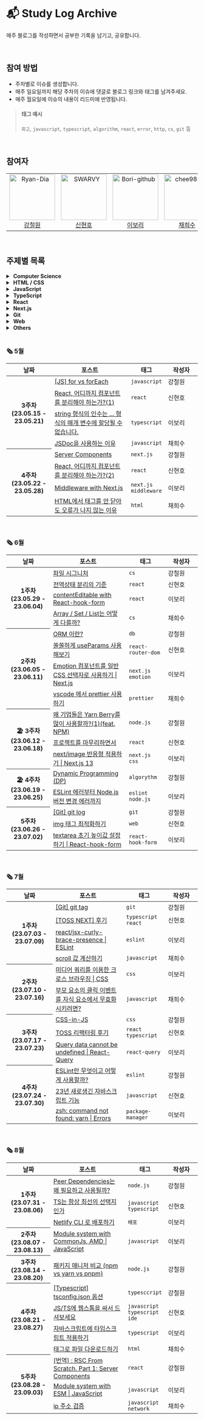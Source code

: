 # 📬 Study Log Archive

매주 블로그를 작성하면서 공부한 기록을 남기고, 공유합니다.

<br />

## 참여 방법
- 주차별로 이슈를 생성합니다.
- 매주 일요일까지 해당 주차의 이슈에 댓글로 블로그 링크와 태그를 남겨주세요.
- 매주 월요일에 이슈의 내용이 리드미에 반영됩니다.

> #### 태그 예시
> `회고`, `javascript`, `typescript`, `algorithm`, `react`, `error`, `http`, `cs`, `git` 등 

<br />

## 참여자
<table>
  <tr>
    <td align="center">
      <a href="https://github.com/Ryan-Dia">
        <img src="https://avatars1.githubusercontent.com/u/76567238" alt="Ryan-Dia" width="120" />
      </a>
      <br />
      <a href="https://github.com/Ryan-Dia">강철원</a>
    </td>
    <td align="center">
      <a href="https://github.com/SWARVY">
        <img src="https://avatars1.githubusercontent.com/u/53262430" alt="SWARVY" width="120" />
      </a>
      <br />
      <a href="https://github.com/SWARVY">신현호</a>
    </td>
    <td align="center">
      <a href="https://github.com/Bori-github">
        <img src="https://avatars.githubusercontent.com/u/85009583" alt="Bori-github" width="120" />
      </a>
      <br />
      <a href="https://github.com/Bori-github">이보리</a>
    </td>
    <td align="center">
      <a href="https://github.com/chee9835">
        <img src="https://avatars.githubusercontent.com/u/100351462" alt="chee9835" width="120" />
      </a>
      <br />
      <a href="https://github.com/chee9835">채희수</a>
    </td>
  </tr>
</table>

<br />

## 주제별 목록

<details>
  <summary><strong>&nbsp;Computer Science</strong></summary>
  <ul>
    <li><a href="https://html-jc.tistory.com/668">파일 시그니처
</a></li>
    <li><a href="https://velog.io/@chee9835/Array-Set-List%EB%8A%94-%EC%96%B4%EB%96%BB%EA%B2%8C-%EB%8B%A4%EB%A5%BC%EA%B9%8C">Array / Set / List는 어떻게 다를까?</a></li>
    <li><a href="https://html-jc.tistory.com/670">ORM 이란?</a></li>
    <li><a href="https://html-jc.tistory.com/684">Dynamic Programming (DP)</a></li>
  </ul>
</details>
<details>
  <summary><strong>&nbsp;HTML / CSS</strong></summary>
  <ul>
    <li><a href="https://velog.io/@chee9835/HTML%EC%97%90%EC%84%9C-%ED%83%9C%EA%B7%B8%EB%A5%BC-%EC%95%88-%EB%8B%AB%EC%95%84%EB%8F%84-%EC%98%A4%EB%A5%98%EA%B0%80-%EB%82%98%EC%A7%80-%EC%95%8A%EB%8A%94-%EC%9D%B4%EC%9C%A0">HTML에서 태그를 안 닫아도 오류가 나지 않는 이유</a></li>
    <li><a href="https://velog.io/@qhflrnfl4324/%EB%AF%B8%EB%94%94%EC%96%B4-%EC%BF%BC%EB%A6%AC%EB%A5%BC-%EC%9D%B4%EC%9A%A9%ED%95%9C-%ED%81%AC%EB%A1%9C%EC%8A%A4-%EB%B8%8C%EB%9D%BC%EC%9A%B0%EC%A7%95-CSS">미디어 쿼리를 이용한 크로스 브라우징 | CSS</a>
    </li>
    <li><a href="https://html-jc.tistory.com/696">CSS-in-JS</a></li>
    <li><a href="https://velog.io/@chee9835/a-%ED%83%9C%EA%B7%B8%EB%A1%9C-%ED%8C%8C%EC%9D%BC-%EB%8B%A4%EC%9A%B4%EB%A1%9C%EB%93%9C%ED%95%98%EA%B8%B0">태그로 파일 다운로드하기</a></li>
  </ul>
</details>
<details>
  <summary><strong>&nbsp;JavaScript</strong></summary>
  <ul>
    <li><a href="https://html-jc.tistory.com/648">[JS] for vs forEach</a></li>
    <li><a href="https://velog.io/@chee9835/JSDoc%EC%9D%84-%EC%82%AC%EC%9A%A9%ED%95%98%EB%8A%94-%EC%9D%B4%EC%9C%A0">JSDoc을 사용하는 이유</a></li>
    <li><a href="https://velog.io/@chee9835/scroll-%EA%B0%92-%EA%B3%84%EC%82%B0%ED%95%98%EA%B8%B0">scroll 값 계산하기</a></li>
    <li><a href="https://velog.io/@chee9835/%EB%B6%80%EB%AA%A8-%EC%9A%94%EC%86%8C%EC%9D%98-%ED%81%B4%EB%A6%AD-%EC%9D%B4%EB%B2%A4%ED%8A%B8%EB%A5%BC-%EC%9E%90%EC%8B%9D-%EC%9A%94%EC%86%8C%EC%97%90%EC%84%9C-%EB%AC%B4%ED%9A%A8%ED%99%94%EC%8B%9C%ED%82%A4%EB%A0%A4%EB%A9%B4">부모 요소의 클릭 이벤트를 자식 요소에서 무효화시키려면?</a></li>
    <li><a href="https://swarvy.tistory.com/150">23년 새로생긴 자바스크립트 기능</a></li>
    <li><a href="https://velog.io/@qhflrnfl4324/Module-system-with-CommonJs-AMD-JavaScript">Module system with CommonJs, AMD | JavaScript</a></li>
    <li><a href="https://velog.io/@qhflrnfl4324/Module-system-with-ESM-JavaScript">Module system with ESM | JavaScript</a></li>
    <li><a href="https://velog.io/@chee9835/ip-%EC%A3%BC%EC%86%8C-%EA%B2%80%EC%A6%9D">ip 주소 검증</a></li>
  </ul>
</details>

<details>
  <summary><strong>&nbsp;TypeScript</strong></summary>
  <ul>
    <li><a href="https://velog.io/@qhflrnfl4324/string-%ED%98%95%EC%8B%9D%EC%9D%98-%EC%9D%B8%EC%88%98%EB%8A%94-...-%ED%98%95%EC%8B%9D%EC%9D%98-%EB%A7%A4%EA%B0%9C-%EB%B3%80%EC%88%98%EC%97%90-%ED%95%A0%EB%8B%B9%EB%90%A0-%EC%88%98-%EC%97%86%EC%8A%B5%EB%8B%88%EB%8B%A4.-TypeScript">string 형식의 인수는 ... 형식의 매개 변수에 할당될 수 없습니다.</a></li>
    <li><a href="https://swarvy.tistory.com/147">img 태그 최적화하기</a></li>
    <li><a href="https://swarvy.tistory.com/151">TS는 항상 최선의 선택지인가</a></li>
    <li><a href="https://html-jc.tistory.com/700">[Typescript] tsconfig.json 옵션</a></li>
    <li><a href="https://velog.io/@qhflrnfl4324/%EC%9E%90%EB%B0%94%EC%8A%A4%ED%81%AC%EB%A6%BD%ED%8A%B8%EC%97%90-%ED%83%80%EC%9E%85%EC%8A%A4%ED%81%AC%EB%A6%BD%ED%8A%B8-%EC%A0%81%EC%9A%A9%ED%95%98%EA%B8%B0">자바스크립트에 타입스크립트 적용하기</a></li>
  </ul>
</details>

<details>
  <summary><strong>&nbsp;React</strong></summary>
  <ul>
    <li><a href="https://swarvy.tistory.com/142">React, 어디까지 컴포넌트를 분리해야 하는가?(1)
</a></li>
    <li><a href="https://swarvy.tistory.com/143">React, 어디까지 컴포넌트를 분리해야 하는가?(2)</a></li>
    <li><a href="https://swarvy.tistory.com/144">전역상태 분리의 기준
</a></li>
    <li><a href="https://velog.io/@qhflrnfl4324/contentEditable-with-React-hook-form">contentEditable with React-hook-form
</a></li>
    <li><a href="https://swarvy.tistory.com/145">쏠쏠하게 useParams 사용해보기</a></li>
    <li><a href="https://swarvy.tistory.com/146">프로젝트를 마무리하면서</a></li>
    <li><a href="https://velog.io/@qhflrnfl4324/textarea-%EC%B4%88%EA%B8%B0-%EB%86%92%EC%9D%B4%EA%B0%92-%EC%84%A4%EC%A0%95%ED%95%98%EA%B8%B0-React-hook-form">textarea 초기 높이값 설정하기 | React-hook-form</a></li>
    <li><a href="https://swarvy.tistory.com/149">TOSS 리팩터링 후기</a></li>
    <li><a href="https://velog.io/@qhflrnfl4324/Query-data-cannot-be-undefined-React-Query">Query data cannot be undefined | React-Query
</a></li>
    <li><a href="https://html-jc.tistory.com/704">[번역] : RSC From Scratch. Part 1: Server Components</a></li>
  </ul>
</details>

<details>
  <summary><strong>&nbsp;Next.js</strong></summary>
  <ul>
    <li><a href="https://html-jc.tistory.com/657">Server Components</a></li>
    <li><a href="https://velog.io/@qhflrnfl4324/Middleware-with-Next.js">Middleware with Next.js</a></li>
    <li><a href="https://velog.io/@qhflrnfl4324/Emotion-%EC%BB%B4%ED%8F%AC%EB%84%8C%ED%8A%B8%EB%A5%BC-%EC%9D%BC%EB%B0%98-CSS-%EC%84%A0%ED%83%9D%EC%9E%90%EB%A1%9C-%EC%82%AC%EC%9A%A9%ED%95%98%EA%B8%B0-Next.js">Emotion 컴포넌트를 일반 CSS 선택자로 사용하기 | Next.js</a></li>
    <li><a href="https://velog.io/@qhflrnfl4324/nextimage-%EB%B0%98%EC%9D%91%ED%98%95-%EC%A0%81%EC%9A%A9%ED%95%98%EA%B8%B0-Next.js-13">next/image 반응형 적용하기 | Next.js 13</a></li>
  </ul>
</details>

<details>
  <summary><strong>&nbsp;Git</strong></summary>
  <ul>
    <li><a href="https://html-jc.tistory.com/689">[Git] git log</a></li>
    <li><a href="https://html-jc.tistory.com/690">[Git] git tag</a></li>
  </ul>
</details>

<details>
  <summary><strong>&nbsp;Web</strong></summary>
  <ul>
    <li><a href="https://swarvy.tistory.com/147">img 태그 최적화하기</a></li>
  </ul>
</details>

<details>
  <summary><strong>&nbsp;Others</strong></summary>
  <ul>
    <li><a href="https://velog.io/@chee9835/vscode-%EC%97%90%EC%84%9C-prettier-%EC%82%AC%EC%9A%A9%ED%95%98%EA%B8%B0">vscode 에서 prettier 사용하기</a></li>
    <li><a href="https://html-jc.tistory.com/676">왜 기업들은 Yarn Berry를 많이 사용할까?(1)(feat. NPM)</a></li>
    <li><a href="https://velog.io/@qhflrnfl4324/ESLint-%EC%97%90%EB%9F%AC%EB%B6%80%ED%84%B0-Node.js-%EB%B2%84%EC%A0%84-%EB%B3%80%EA%B2%BD-%EC%97%90%EB%9F%AC%EA%B9%8C%EC%A7%80">ESLint 에러부터 Node.js 버전 변경 에러까지</a></li>
    <li><a href="https://html-jc.tistory.com/697">ESLint란 무엇이고 어떻게 사용할까?</a></li>
    <li><a href="https://velog.io/@qhflrnfl4324/zsh-command-not-found-yarn-Errors">zsh: command not found: yarn | Errors</a></li>
    <li><a href="https://html-jc.tistory.com/698">Peer Dependencies는 왜 필요하고 사용될까?</a></li>
    <li><a href="https://velog.io/@qhflrnfl4324/Netlify-CLI-%EB%A1%9C-%EB%B0%B0%ED%8F%AC%ED%95%98%EA%B8%B0">Netlify CLI 로 배포하기</a></li>
    <li><a href="https://html-jc.tistory.com/699">패키지 매니저 비교 (npm vs yarn vs pnpm)</a></li>
    <li><a href="https://swarvy.tistory.com/152">JS/TS에 웹스톰을 싸서 드셔보세요</a></li>
  </ul>
</details>

<br />

### 🗞 5월
<table>
  <thead>
    <tr>
      <th align="center">날짜</th>
      <th align="center">포스트</th>
      <th align="center">태그</th>
      <th align="center" width="70px">작성자</th>
    </tr>
  </thead>
  <tbody>
    <tr>
      <th rowspan=4 align="center">3주차<br />(23.05.15 - 23.05.21)</th>
      <td>
        <a href="https://html-jc.tistory.com/648">[JS] for vs forEach</a>
      </td>
      <td><code>javascript</code></td>
      <td>강철원</td>
    </tr>
    <tr>
      <td>
        <a href="https://swarvy.tistory.com/142">React, 어디까지 컴포넌트를 분리해야 하는가?(1)
</a>
      </td>
      <td><code>react</code></td>
      <td>신현호</td>
    </tr>
    <tr>
      <td>
        <a href="https://velog.io/@qhflrnfl4324/string-%ED%98%95%EC%8B%9D%EC%9D%98-%EC%9D%B8%EC%88%98%EB%8A%94-...-%ED%98%95%EC%8B%9D%EC%9D%98-%EB%A7%A4%EA%B0%9C-%EB%B3%80%EC%88%98%EC%97%90-%ED%95%A0%EB%8B%B9%EB%90%A0-%EC%88%98-%EC%97%86%EC%8A%B5%EB%8B%88%EB%8B%A4.-TypeScript">string 형식의 인수는 ... 형식의 매개 변수에 할당될 수 없습니다.</a>  
      </td>
      <td><code>typescript</code></td>
      <td>이보리</td>
    </tr>
    <tr>
      <td>
        <a href="https://velog.io/@chee9835/JSDoc%EC%9D%84-%EC%82%AC%EC%9A%A9%ED%95%98%EB%8A%94-%EC%9D%B4%EC%9C%A0">JSDoc을 사용하는 이유</a>
      </td>
      <td><code>javascript</code></td>
      <td>채희수</td>
    </tr>
    <tr>
      <th rowspan=4 align="center">4주차<br />(23.05.22 - 23.05.28)</th>
      <td><a href="https://html-jc.tistory.com/657">Server Components</a></td>
      <td><code>next.js</code></td>
      <td>강철원</td>
    </tr>
    <tr>
      <td><a href="https://swarvy.tistory.com/143">React, 어디까지 컴포넌트를 분리해야 하는가?(2)</a></td>
      <td><code>react</code></td>
      <td>신현호</td>
    </tr>
    <tr>
      <td><a href="https://velog.io/@qhflrnfl4324/Middleware-with-Next.js">Middleware with Next.js</a></td>
      <td><code>next.js</code><br /><code>middleware</code></td>
      <td>이보리</td>
    </tr>
    <tr>
      <td><a href="https://velog.io/@chee9835/HTML%EC%97%90%EC%84%9C-%ED%83%9C%EA%B7%B8%EB%A5%BC-%EC%95%88-%EB%8B%AB%EC%95%84%EB%8F%84-%EC%98%A4%EB%A5%98%EA%B0%80-%EB%82%98%EC%A7%80-%EC%95%8A%EB%8A%94-%EC%9D%B4%EC%9C%A0">HTML에서 태그를 안 닫아도 오류가 나지 않는 이유</a></td>
      <td><code>html</code></td>
      <td>채희수</td>
    </tr>
  </tbody>
</table>

<br />

### 🗞 6월
<table>
  <thead>
    <tr>
      <th align="center">날짜</th>
      <th align="center">포스트</th>
      <th align="center">태그</th>
      <th align="center" width="70px">작성자</th>
    </tr>
  </thead>
  <tbody>
      <tr>
      <th rowspan=4 align="center">1주차<br />(23.05.29 - 23.06.04)</th>
      <td><a href="https://html-jc.tistory.com/668">파일 시그니처
</a></td>
      <td><code>cs</code></td>
      <td>강철원</td>
    </tr>
    <tr>
      <td><a href="https://swarvy.tistory.com/144">전역상태 분리의 기준
</a></td>
      <td><code>react</code></td>
      <td>신현호</td>
    </tr>
    <tr>
      <td><a href="https://velog.io/@qhflrnfl4324/contentEditable-with-React-hook-form">contentEditable with React-hook-form
</a></td>
      <td><code>react</code></td>
      <td>이보리</td>
    </tr>
    <tr>
      <td><a href="https://velog.io/@chee9835/Array-Set-List%EB%8A%94-%EC%96%B4%EB%96%BB%EA%B2%8C-%EB%8B%A4%EB%A5%BC%EA%B9%8C">Array / Set / List는 어떻게 다를까?</a></td>
      <td><code>cs</code></td>
      <td>채희수</td>
    </tr>
    <tr>
      <th rowspan=4 align="center">2주차<br />(23.06.05 - 23.06.11)</th>
      <td><a href="https://html-jc.tistory.com/670">ORM 이란?</a></td>
      <td><code>db</code></td>
      <td>강철원</td>
    </tr>
    <tr>
      <td><a href="https://swarvy.tistory.com/145">쏠쏠하게 useParams 사용해보기</a></td>
      <td><code>react-router-dom</code></td>
      <td>신현호</td>
    </tr>
    <tr>
      <td><a href="https://velog.io/@qhflrnfl4324/Emotion-%EC%BB%B4%ED%8F%AC%EB%84%8C%ED%8A%B8%EB%A5%BC-%EC%9D%BC%EB%B0%98-CSS-%EC%84%A0%ED%83%9D%EC%9E%90%EB%A1%9C-%EC%82%AC%EC%9A%A9%ED%95%98%EA%B8%B0-Next.js">Emotion 컴포넌트를 일반 CSS 선택자로 사용하기 | Next.js</a></td>
      <td><code>next.js</code><br /><code>emotion</code></td>
      <td>이보리</td>
    </tr>
    <tr>
      <td><a href="https://velog.io/@chee9835/vscode-%EC%97%90%EC%84%9C-prettier-%EC%82%AC%EC%9A%A9%ED%95%98%EA%B8%B0">vscode 에서 prettier 사용하기</a></td>
      <td><code>prettier</code></td>
      <td>채희수</td>
    </tr>
    <tr>
      <th rowspan=3 align="center">🏖️ 3주차<br />(23.06.12 - 23.06.18)</th>
      <td><a href="https://html-jc.tistory.com/676">왜 기업들은 Yarn Berry를 많이 사용할까?(1)(feat. NPM)</a></td>
      <td><code>node.js</code></td>
      <td>강철원</td>
    </tr>
    <tr>
      <td><a href="https://swarvy.tistory.com/146">프로젝트를 마무리하면서</a></td>
      <td><code>react</code></td>
      <td>신현호</td>
    </tr>
    <tr>
      <td><a href="https://velog.io/@qhflrnfl4324/nextimage-%EB%B0%98%EC%9D%91%ED%98%95-%EC%A0%81%EC%9A%A9%ED%95%98%EA%B8%B0-Next.js-13">next/image 반응형 적용하기 | Next.js 13</a></td>
      <td><code>next.js</code><br /><code>css</code></td>
      <td>이보리</td>
    </tr>
    <tr>
      <th rowspan=2 align="center">🏖️ 4주차<br />(23.06.19 - 23.06.25)</th>
      <td><a href="https://html-jc.tistory.com/684">Dynamic Programming (DP)</a></td>
      <td><code>algorythm</code></td>
      <td>강철원</td>
    </tr>
    <tr>
      <td><a href="https://velog.io/@qhflrnfl4324/ESLint-%EC%97%90%EB%9F%AC%EB%B6%80%ED%84%B0-Node.js-%EB%B2%84%EC%A0%84-%EB%B3%80%EA%B2%BD-%EC%97%90%EB%9F%AC%EA%B9%8C%EC%A7%80">ESLint 에러부터 Node.js 버전 변경 에러까지</a></td>
      <td><code>eslint</code><br /><code>node.js</code></td>
      <td>이보리</td>
    </tr>
    <tr>
      <th rowspan=4 align="center">5주차<br />(23.06.26 - 23.07.02)</th>
      <td><a href="https://html-jc.tistory.com/689">[Git] git log</a></td>
      <td><code>git</code></td>
      <td>강철원</td>
    </tr>
    <tr>
      <td><a href="https://swarvy.tistory.com/147">img 태그 최적화하기</a></td>
      <td><code>web</code></td>
      <td>신현호</td>
    </tr>
    <tr>
      <td><a href="https://velog.io/@qhflrnfl4324/textarea-%EC%B4%88%EA%B8%B0-%EB%86%92%EC%9D%B4%EA%B0%92-%EC%84%A4%EC%A0%95%ED%95%98%EA%B8%B0-React-hook-form">textarea 초기 높이값 설정하기 | React-hook-form</a></td>
      <td><code>react-hook-form</code></td>
      <td>이보리</td>
    </tr>
  </tbody>
</table>

<br />

### 🗞 7월
<table>
  <thead>
    <tr>
      <th align="center">날짜</th>
      <th align="center">포스트</th>
      <th align="center">태그</th>
      <th align="center" width="70px">작성자</th>
    </tr>
  </thead>
  <tbody>
    <tr>
      <th rowspan=4 align="center">1주차<br />(23.07.03 - 23.07.09)</th>
      <td><a href="https://html-jc.tistory.com/690">[Git] git tag</a></td>
      <td><code>git</code></td>
      <td>강철원</td>
    </tr>
    <tr>
      <td><a href="https://swarvy.tistory.com/148">[TOSS NEXT] 후기</a></td>
      <td><code>typescript</code><br /><code>react</code></td>
      <td>신현호</td>
    </tr>
    <tr>
      <td><a href="https://velog.io/@qhflrnfl4324/reactjsx-curly-brace-presence-ESLint">react/jsx-curly-brace-presence | ESLint
</a></td>
      <td><code>eslint</code></td>
      <td>이보리</td>
    </tr>
    <tr>
      <td><a href="https://velog.io/@chee9835/scroll-%EA%B0%92-%EA%B3%84%EC%82%B0%ED%95%98%EA%B8%B0">scroll 값 계산하기</a></td>
      <td><code>javascript</code></td>
      <td>채희수</td>
    </tr>
    <tr>
      <th rowspan=2 align="center">2주차<br />(23.07.10 - 23.07.16)</th>
      <td><a href="https://velog.io/@qhflrnfl4324/%EB%AF%B8%EB%94%94%EC%96%B4-%EC%BF%BC%EB%A6%AC%EB%A5%BC-%EC%9D%B4%EC%9A%A9%ED%95%9C-%ED%81%AC%EB%A1%9C%EC%8A%A4-%EB%B8%8C%EB%9D%BC%EC%9A%B0%EC%A7%95-CSS">미디어 쿼리를 이용한 크로스 브라우징 | CSS</a></td>
      <td><code>css</code></td>
      <td>이보리</td>
    </tr>
    <tr>
      <td><a href="https://velog.io/@chee9835/%EB%B6%80%EB%AA%A8-%EC%9A%94%EC%86%8C%EC%9D%98-%ED%81%B4%EB%A6%AD-%EC%9D%B4%EB%B2%A4%ED%8A%B8%EB%A5%BC-%EC%9E%90%EC%8B%9D-%EC%9A%94%EC%86%8C%EC%97%90%EC%84%9C-%EB%AC%B4%ED%9A%A8%ED%99%94%EC%8B%9C%ED%82%A4%EB%A0%A4%EB%A9%B4">부모 요소의 클릭 이벤트를 자식 요소에서 무효화시키려면?</a></td>
      <td><code>javascript</code></td>
      <td>채희수</td>
    </tr>
    <tr>
      <th rowspan=3 align="center">3주차<br />(23.07.17 - 23.07.23)</th>
      <td><a href="https://html-jc.tistory.com/696">CSS-in-JS</a></td>
      <td><code>css</code></td>
      <td>강철원</td>
    </tr>
    <tr>
      <td><a href="https://swarvy.tistory.com/149">TOSS 리팩터링 후기</a></td>
      <td><code>react</code><br /><code>typescript</code></td>
      <td>신현호</td>
    </tr>
    <tr>
      <td><a href="https://velog.io/@qhflrnfl4324/Query-data-cannot-be-undefined-React-Query">Query data cannot be undefined | React-Query
</a></td>
      <td><code>react-query</code></td>
      <td>이보리</td>
    </tr>
    <tr>
      <th rowspan=3 align="center">4주차<br />(23.07.24 - 23.07.30)</th>
      <td><a href="https://html-jc.tistory.com/697">ESLint란 무엇이고 어떻게 사용할까?</a></td>
      <td><code>eslint</code></td>
      <td>강철원</td>
    </tr>
    <tr>
      <td><a href="https://swarvy.tistory.com/150">23년 새로생긴 자바스크립트 기능</a></td>
      <td><code>javascript</code></td>
      <td>신현호</td>
    </tr>
    <tr>
      <td><a href="https://velog.io/@qhflrnfl4324/zsh-command-not-found-yarn-Errors">zsh: command not found: yarn | Errors</a></td>
      <td><code>package-manager</code></td>
      <td>이보리</td>
    </tr>
  </tbody>
</table>

<br />

### 🗞 8월
<table>
  <thead>
    <tr>
      <th align="center">날짜</th>
      <th align="center">포스트</th>
      <th align="center">태그</th>
      <th align="center" width="70px">작성자</th>
    </tr>
  </thead>
  <tbody>
    <tr>
      <th rowspan=3 align="center">1주차<br />(23.07.31 - 23.08.06)</th>
      <td><a href="https://html-jc.tistory.com/698">Peer Dependencies는 왜 필요하고 사용될까?</a></td>
      <td><code>node.js</code></td>
      <td>강철원</td>
    </tr>
    <tr>
      <td><a href="https://swarvy.tistory.com/151">TS는 항상 최선의 선택지인가</a></td>
      <td><code>javascript</code><br /><code>typescript</code></td>
      <td>신현호</td>
    </tr>
    <tr>
      <td><a href="https://velog.io/@qhflrnfl4324/Netlify-CLI-%EB%A1%9C-%EB%B0%B0%ED%8F%AC%ED%95%98%EA%B8%B0">Netlify CLI 로 배포하기</a></td>
      <td><code>배포</code></td>
      <td>이보리</td>
    </tr>
    <tr>
      <th align="center">2주차<br />(23.08.07 - 23.08.13)</th>
      <td><a href="https://velog.io/@qhflrnfl4324/Module-system-with-CommonJs-AMD-JavaScript">Module system with CommonJs, AMD | JavaScript</a></td>
      <td><code>javascript</code></td>
      <td>이보리</td>
    </tr>
    <tr>
      <th align="center">3주차<br />(23.08.14 - 23.08.20)</th>
      <td><a href="https://html-jc.tistory.com/699">패키지 매니저 비교 (npm vs yarn vs pnpm)</a></td>
      <td><code>node.js</code></td>
      <td>강철원</td>
    </tr>
    <tr>
      <th rowspan=4 align="center">4주차<br />(23.08.21 - 23.08.27)</th>
      <td><a href="https://html-jc.tistory.com/700">[Typescript] tsconfig.json 옵션</a></td>
  		<td><code>typesccript</code></td>
      <td>강철원</td>
    </tr>
    <tr>
      <td><a href="https://swarvy.tistory.com/152">JS/TS에 웹스톰을 싸서 드셔보세요</a></td>
  		<td><code>javascript</code><br /><code>typescript</code><br /><code>ide</code></td>
      <td>신현호</td>
    </tr>
    <tr>
      <td><a href="https://velog.io/@qhflrnfl4324/%EC%9E%90%EB%B0%94%EC%8A%A4%ED%81%AC%EB%A6%BD%ED%8A%B8%EC%97%90-%ED%83%80%EC%9E%85%EC%8A%A4%ED%81%AC%EB%A6%BD%ED%8A%B8-%EC%A0%81%EC%9A%A9%ED%95%98%EA%B8%B0">자바스크립트에 타입스크립트 적용하기</a></td>
  		<td><code>typescript</code></td>
      <td>이보리</td>
    </tr>
    <tr>
      <td><a href="https://velog.io/@chee9835/a-%ED%83%9C%EA%B7%B8%EB%A1%9C-%ED%8C%8C%EC%9D%BC-%EB%8B%A4%EC%9A%B4%EB%A1%9C%EB%93%9C%ED%95%98%EA%B8%B0">태그로 파일 다운로드하기</a></td>
  		<td><code>html</code></td>
      <td>채희수</td>
    </tr>
    <tr>
      <th rowspan=3 align="center">5주차<br />(23.08.28 - 23.09.03)</th>
      <td><a href="https://html-jc.tistory.com/704">[번역] : RSC From Scratch. Part 1: Server Components</a></td>
  		<td><code>react</code></td>
      <td>강철원</td>
    </tr>
    <tr>
      <td><a href="https://velog.io/@qhflrnfl4324/Module-system-with-ESM-JavaScript">Module system with ESM | JavaScript</a></td>
  		<td><code>javascript</code></td>
      <td>이보리</td>
    </tr>
    <tr>
      <td><a href="https://velog.io/@chee9835/ip-%EC%A3%BC%EC%86%8C-%EA%B2%80%EC%A6%9D">ip 주소 검증</a></td>
  		<td><code>javascript</code><br /><code>network</code></td>
      <td>채희수</td>
    </tr>
  </tbody>
</table>
